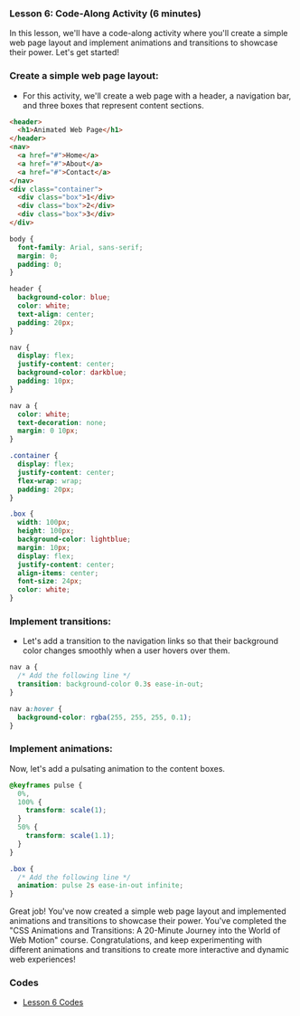 ### Lesson 6: Code-Along Activity (6 minutes)

In this lesson, we'll have a code-along activity where you'll create a simple web page layout and implement animations and transitions to showcase their power. Let's get started!

### Create a simple web page layout:

- For this activity, we'll create a web page with a header, a navigation bar, and three boxes that represent content sections.

```html
<header>
  <h1>Animated Web Page</h1>
</header>
<nav>
  <a href="#">Home</a>
  <a href="#">About</a>
  <a href="#">Contact</a>
</nav>
<div class="container">
  <div class="box">1</div>
  <div class="box">2</div>
  <div class="box">3</div>
</div>
```

```css
body {
  font-family: Arial, sans-serif;
  margin: 0;
  padding: 0;
}

header {
  background-color: blue;
  color: white;
  text-align: center;
  padding: 20px;
}

nav {
  display: flex;
  justify-content: center;
  background-color: darkblue;
  padding: 10px;
}

nav a {
  color: white;
  text-decoration: none;
  margin: 0 10px;
}

.container {
  display: flex;
  justify-content: center;
  flex-wrap: wrap;
  padding: 20px;
}

.box {
  width: 100px;
  height: 100px;
  background-color: lightblue;
  margin: 10px;
  display: flex;
  justify-content: center;
  align-items: center;
  font-size: 24px;
  color: white;
}
```

### Implement transitions:

- Let's add a transition to the navigation links so that their background color changes smoothly when a user hovers over them.

```css
nav a {
  /* Add the following line */
  transition: background-color 0.3s ease-in-out;
}

nav a:hover {
  background-color: rgba(255, 255, 255, 0.1);
}
```

### Implement animations:

Now, let's add a pulsating animation to the content boxes.

```css
@keyframes pulse {
  0%,
  100% {
    transform: scale(1);
  }
  50% {
    transform: scale(1.1);
  }
}

.box {
  /* Add the following line */
  animation: pulse 2s ease-in-out infinite;
}
```

Great job! You've now created a simple web page layout and implemented animations and transitions to showcase their power. You've completed the "CSS Animations and Transitions: A 20-Minute Journey into the World of Web Motion" course. Congratulations, and keep experimenting with different animations and transitions to create more interactive and dynamic web experiences!

### Codes

- [Lesson 6 Codes](Lesson-6-Examples.html)
